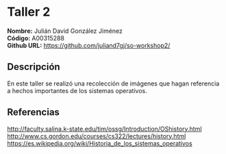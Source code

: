 # Taller 2

**Nombre:** Julián David González Jiménez  
**Código:** A00315288  
**Github URL:** https://github.com/juliand7gj/so-workshop2/

## Descripción

En este taller se realizó una recolección de imágenes que hagan referencia a hechos importantes de los sistemas operativos.


## Referencias

http://faculty.salina.k-state.edu/tim/ossg/Introduction/OShistory.html  
http://www.cs.gordon.edu/courses/cs322/lectures/history.html
https://es.wikipedia.org/wiki/Historia_de_los_sistemas_operativos

